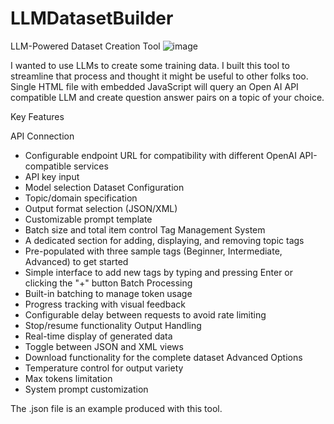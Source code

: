 # LLMDatasetBuilder
LLM-Powered Dataset Creation Tool
![image](https://github.com/user-attachments/assets/0a6b33dd-6b41-4556-888b-6fedb02ab2d7)

I wanted to use LLMs to create some training data. I built this tool to streamline that process and thought it might be useful to other folks too. Single HTML file with embedded JavaScript will query an Open AI API compatible LLM and create question answer pairs on a topic of your choice.

Key Features

API Connection
 - Configurable endpoint URL for compatibility with different OpenAI API-compatible services
 - API key input
 - Model selection
Dataset Configuration
 - Topic/domain specification
 - Output format selection (JSON/XML)
 - Customizable prompt template
 - Batch size and total item control
Tag Management System
 - A dedicated section for adding, displaying, and removing topic tags
 - Pre-populated with three sample tags (Beginner, Intermediate, Advanced) to get started
 - Simple interface to add new tags by typing and pressing Enter or clicking the "+" button
Batch Processing
 - Built-in batching to manage token usage
 - Progress tracking with visual feedback
 - Configurable delay between requests to avoid rate limiting
 - Stop/resume functionality
Output Handling
 - Real-time display of generated data
 - Toggle between JSON and XML views
 - Download functionality for the complete dataset
Advanced Options
 - Temperature control for output variety
 - Max tokens limitation
 - System prompt customization

The .json file is an example produced with this tool.
